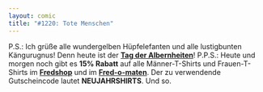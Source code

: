 ```yaml
---
layout: comic
title: "#1220: Tote Menschen"
---
```


P.S.: 
Ich grüße alle wundergelben Hüpfelefanten und alle lustigbunten Kängurugnus! Denn heute ist der <a href="http://www.fonflatter.de/dateien/kalender_fonflatter_2009.pdf"><strong>Tag der Albernheiten</strong></a>!
P.P.S.:
Heute und morgen noch gibt es <strong>15% Rabatt</strong> auf alle Männer-T-Shirts und Frauen-T-Shirts im <a href="http://fredshop.spreadshirt.net/de/DE/Shop"><strong>Fredshop</strong></a> und im  <a href="http://fred-o-mat.spreadshirt.net/-/-/Shop/"><strong>Fred-o-maten</strong></a>. Der zu verwendende Gutscheincode lautet <strong>NEUJAHRSHIRTS</strong>.
Und so.
